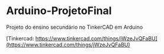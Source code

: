 # Arduino-ProjetoFinal
Projeto do ensino secundário no TinkerCAD em Arduino

[Tinkercad: https://www.tinkercad.com/things/jWzeJvQFaBU](https://www.tinkercad.com/things/jWzeJvQFaBU)
